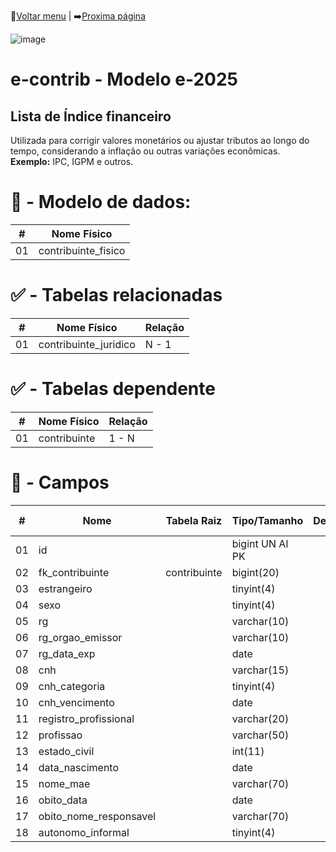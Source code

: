 🔢[Voltar menu](https://github.com/VenturaCerqueira/Documento_gestao_tributaria) | ➡️[Proxima página](https://github.com/VenturaCerqueira/Documento_gestao_tributaria/blob/main/Cadastro/02%20-%20multa.md)  

![image](https://github.com/user-attachments/assets/04662de1-1516-48d7-bb8c-50b38989e58b)
# e-contrib - Modelo e-2025
 
##  Lista de Índice financeiro 
Utilizada para corrigir valores monetários ou ajustar tributos ao longo do tempo, considerando a inflação ou outras variações econômicas.<br>**Exemplo:** IPC, IGPM e outros. 

# 🎲 - Modelo de dados:
 **\#**  |**Nome Físico**               |
---------|------------------------------|
01       | contribuinte_fisico          |

#
#   ✅ - Tabelas relacionadas
 **\#**  |**Nome Físico**               |   **Relação** |
---------|------------------------------|---------------|      
01       |contribuinte_juridico         |    N - 1      |


#   ✅ - Tabelas dependente 
 **\#**  |**Nome Físico**               |   **Relação** |
---------|------------------------------|---------------|      
01       | contribuinte                 |     1 -  N    |  

#
# 🔢 - Campos
 **\#**  | **Nome**                     | **Tabela Raiz**         | **Tipo/Tamanho**        | **Descrição**                                                                        | **Campo sistema**                      |
---------|------------------------------|-------------------------|-------------------------|--------------------------------------------------------------------------------------|----------------------------------------|
01       | id                           |                         | bigint UN AI PK         |                                                                                      |                                        |
02       | fk_contribuinte              | contribuinte            | bigint(20)              |||
03       | estrangeiro                  |                         | tinyint(4)              |||
04       | sexo                         |                         | tinyint(4)              |||
05       | rg                           |                         | varchar(10)             |||
06       | rg_orgao_emissor             |                         | varchar(10)             |||
07       | rg_data_exp                  |                         | date                    |||
08       | cnh                          |                         | varchar(15)             |||
09       | cnh_categoria                |                         | tinyint(4)              |||
10       | cnh_vencimento               |                         | date                    |||
11       | registro_profissional        |                         | varchar(20)             |||
12       | profissao                    |                         | varchar(50)             |||
13       | estado_civil                 |                         | int(11)                 |||
14       | data_nascimento              |                         | date                    |||
15       | nome_mae                     |                         | varchar(70)             |||
16       | obito_data                   |                         | date                    |||
17       | obito_nome_responsavel       |                         | varchar(70)             |||
18       | autonomo_informal            |                         | tinyint(4)              |||
